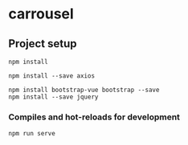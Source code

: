 # carrousel

## Project setup
```
npm install
```
```
npm install --save axios
```
```
npm install bootstrap-vue bootstrap --save
npm install --save jquery
```

### Compiles and hot-reloads for development
```
npm run serve
```

